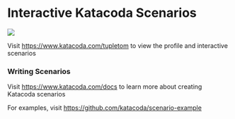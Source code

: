 # Interactive Katacoda Scenarios

[![](http://shields.katacoda.com/katacoda/tupletom/count.svg)](https://www.katacoda.com/tupletom "Get your profile on Katacoda.com")

Visit https://www.katacoda.com/tupletom to view the profile and interactive scenarios

### Writing Scenarios
Visit https://www.katacoda.com/docs to learn more about creating Katacoda scenarios

For examples, visit https://github.com/katacoda/scenario-example
